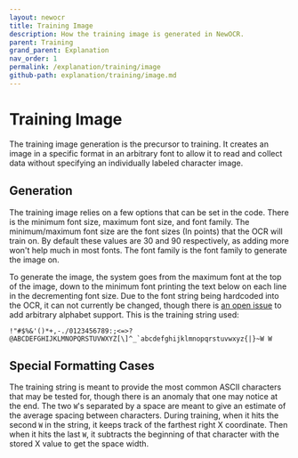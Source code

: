 ```yaml
---
layout: newocr
title: Training Image
description: How the training image is generated in NewOCR.
parent: Training
grand_parent: Explanation
nav_order: 1
permalink: /explanation/training/image
github-path: explanation/training/image.md
---
```


# Training Image

The training image generation is the precursor to training. It creates an image in a specific format in an arbitrary font to allow it to read and collect data without specifying an individually labeled character image.

## Generation

The training image relies on a few options that can be set in the code. There is the minimum font size, maximum font size, and font family. The minimum/maximum font size are the font sizes (In points) that the OCR will train on. By default these values are 30 and 90 respectively, as adding more won't help much in most fonts. The font family is the font family to generate the image on.

To generate the image, the system goes from the maximum font at the top of the image, down to the minimum font printing the text below on each line in the decrementing font size. Due to the font string being hardcoded into the OCR, it can not currently be changed, though there is [an open issue](https://github.com/RubbaBoy/NewOCR/issues/9) to add arbitrary alphabet support. This is the training string used:

```
!"#$%&'()*+,-./0123456789:;<=>?@ABCDEFGHIJKLMNOPQRSTUVWXYZ[\]^_`abcdefghijklmnopqrstuvwxyz{|}~W W
```

## Special Formatting Cases

The training string is meant to provide the most common ASCII characters that may be tested for, though there is an anomaly that one may notice at the end. The two `W`'s separated by a space are meant to give an estimate of the average spacing between characters. During training, when it hits the second `W` in the string, it keeps track of the farthest right X coordinate. Then when it hits the last `W`, it subtracts the beginning of that character with the stored X value to get the space width.